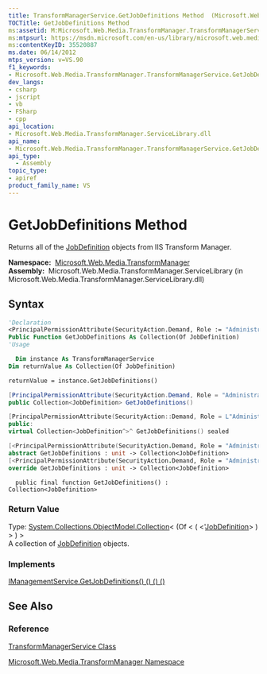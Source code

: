 ```yaml
---
title: TransformManagerService.GetJobDefinitions Method  (Microsoft.Web.Media.TransformManager)
TOCTitle: GetJobDefinitions Method
ms:assetid: M:Microsoft.Web.Media.TransformManager.TransformManagerService.GetJobDefinitions
ms:mtpsurl: https://msdn.microsoft.com/en-us/library/microsoft.web.media.transformmanager.transformmanagerservice.getjobdefinitions(v=VS.90)
ms:contentKeyID: 35520887
ms.date: 06/14/2012
mtps_version: v=VS.90
f1_keywords:
- Microsoft.Web.Media.TransformManager.TransformManagerService.GetJobDefinitions
dev_langs:
- csharp
- jscript
- vb
- FSharp
- cpp
api_location:
- Microsoft.Web.Media.TransformManager.ServiceLibrary.dll
api_name:
- Microsoft.Web.Media.TransformManager.TransformManagerService.GetJobDefinitions
api_type:
  - Assembly
topic_type:
- apiref
product_family_name: VS
---
```


# GetJobDefinitions Method

Returns all of the [JobDefinition](jobdefinition-class-microsoft-web-media-transformmanager.md) objects from IIS Transform Manager.

**Namespace:**  [Microsoft.Web.Media.TransformManager](microsoft-web-media-transformmanager-namespace.md)  
**Assembly:**  Microsoft.Web.Media.TransformManager.ServiceLibrary (in Microsoft.Web.Media.TransformManager.ServiceLibrary.dll)

## Syntax

```vb
'Declaration
<PrincipalPermissionAttribute(SecurityAction.Demand, Role := "Administrators")> _
Public Function GetJobDefinitions As Collection(Of JobDefinition)
'Usage

  Dim instance As TransformManagerService
Dim returnValue As Collection(Of JobDefinition)

returnValue = instance.GetJobDefinitions()
```

```csharp
[PrincipalPermissionAttribute(SecurityAction.Demand, Role = "Administrators")]
public Collection<JobDefinition> GetJobDefinitions()
```

```cpp
[PrincipalPermissionAttribute(SecurityAction::Demand, Role = L"Administrators")]
public:
virtual Collection<JobDefinition^>^ GetJobDefinitions() sealed
```

``` fsharp
[<PrincipalPermissionAttribute(SecurityAction.Demand, Role = "Administrators")>]
abstract GetJobDefinitions : unit -> Collection<JobDefinition> 
[<PrincipalPermissionAttribute(SecurityAction.Demand, Role = "Administrators")>]
override GetJobDefinitions : unit -> Collection<JobDefinition> 
```

```jscript
  public final function GetJobDefinitions() : Collection<JobDefinition>
```

### Return Value

Type: [System.Collections.ObjectModel.Collection](https://msdn.microsoft.com/library/ms132397)\< (Of \< ( \<'[JobDefinition](jobdefinition-class-microsoft-web-media-transformmanager.md)\> ) \> ) \>  
A collection of [JobDefinition](jobdefinition-class-microsoft-web-media-transformmanager.md) objects.  

### Implements

[IManagementService.GetJobDefinitions() () () ()](imanagementservice-getjobdefinitions-method-microsoft-web-media-transformmanager.md)  

## See Also

### Reference

[TransformManagerService Class](transformmanagerservice-class-microsoft-web-media-transformmanager.md)

[Microsoft.Web.Media.TransformManager Namespace](microsoft-web-media-transformmanager-namespace.md)

